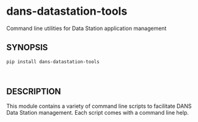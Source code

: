 dans-datastation-tools
======================

Command line utilities for Data Station application management

SYNOPSIS
--------

```bash
pip install dans-datastation-tools




```

DESCRIPTION
-----------

This module contains a variety of command line scripts to facilitate DANS Data Station management. Each script comes
with a command line help.




